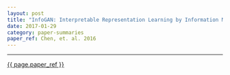 ```yaml
---
layout: post
title: "InfoGAN: Interpretable Representation Learning by Information Maximizing Generative Adversarial Nets"
date: 2017-01-29
category: paper-summaries
paper_ref: Chen, et. al. 2016
---
```


<script type="text/x-mathjax-config">
MathJax.Hub.Config({
  TeX: { equationNumbers: { autoNumber: "AMS" } },
  tex2jax: {inlineMath: [['$','$'], ['\\(','\\)']]}
});
</script>

<script type="text/javascript" async
  src="https://cdn.mathjax.org/mathjax/latest/MathJax.js?config=TeX-MML-AM_CHTML">
</script> 
---

[{{ page.paper_ref }}](https://arxiv.org/pdf/1606.03657v1.pdf)

